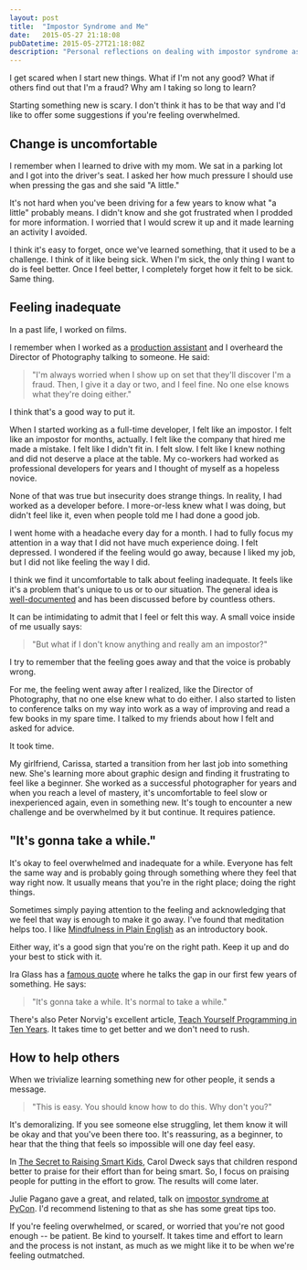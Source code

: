 ```yaml
---
layout: post
title:  "Impostor Syndrome and Me"
date:   2015-05-27 21:18:08
pubDatetime: 2015-05-27T21:18:08Z
description: "Personal reflections on dealing with impostor syndrome as a software developer"
---
```


I get scared when I start new things. What if I'm not any good?
What if others find out that I'm a fraud? Why am I taking so long to learn?

Starting something new is scary.
I don't think it has to be that way and I'd like to offer some
suggestions if you're feeling overwhelmed.


Change is uncomfortable
------------------

I remember when I learned to drive with my mom.
We sat in a parking lot and I got into the driver's seat.
I asked her how much pressure I should use when pressing the gas and she said
"A little."

It's not hard when you've been driving for a few years to know
what "a little" probably means. I didn't know and she got frustrated when
I prodded for more information. I worried that I would screw it up and it made
learning an activity I avoided.

I think it's easy to forget, once we've learned something, that it used to be
a challenge. I think of it like being sick.
When I'm sick, the only thing I want to do is feel better.
Once I feel better, I completely forget how it felt to be sick.
Same thing.


Feeling inadequate
------------------

In a past life, I worked on films.

I remember when I worked as a [production assistant](http://en.wikipedia.org/wiki/Production_assistant)
and I overheard the Director of Photography talking to someone. He said:

> "I'm always worried when I show up on set that they'll discover I'm a fraud.
> Then, I give it a day or two, and I feel fine.
> No one else knows what they're doing either."

I think that's a good way to put it.

When I started working as a full-time developer, I felt like an impostor.
I felt like an impostor for months, actually.
I felt like the company that hired me made a mistake.
I felt like I didn't fit in.
I felt slow.
I felt like I knew nothing and did not deserve a place at the table.
My co-workers had worked as professional developers for years and I thought
of myself as a hopeless novice.

None of that was true but insecurity does strange things.
In reality, I had worked as a developer before. I more-or-less
knew what I was doing, but didn't feel like it, even when people told me I
had done a good job.

I went home with a headache every day for a month. I had to fully focus my
attention in a way that I did not have much experience doing. I felt depressed.
I wondered if the feeling would go away, because I liked my job, but I did
not like feeling the way I did.

I think we find it uncomfortable to talk about feeling inadequate.
It feels like it's a problem that's unique to us or to our situation.
The general idea is [well-documented](http://en.wikipedia.org/wiki/Impostor_syndrome)
and has been discussed before by countless others.

It can be intimidating to admit that I feel or felt this way.
A small voice inside of me usually says:

> "But what if I don't know anything and really am an impostor?"

I try to remember that the feeling goes away and that the voice is probably wrong.

For me, the feeling went away after I realized, like the Director of Photography,
that no one else knew what to do either. I also started to listen
to conference talks on my way into work as a way of improving and read
a few books in my spare time.
I talked to my friends about how I felt and asked for advice.

It took time.

My girlfriend, Carissa, started a transition from her last job into something
new. She's learning more about graphic design and finding it
frustrating to feel like a beginner. She worked as a successful
photographer for years and when you reach a level of mastery, it's uncomfortable
to feel slow or inexperienced again, even in something new.
It's tough to encounter a new challenge and
be overwhelmed by it but continue. It requires patience.

"It's gonna take a while."
--------------------------
It's okay to feel overwhelmed and inadequate for a while.
Everyone has felt the same way and is probably going through something where
they feel that way right now.
It usually means that you're in the right place; doing the right things.

Sometimes simply paying attention to the feeling and acknowledging
that we feel that way is enough to make it go away.
I've found that meditation helps too. I like
[Mindfulness in Plain English](http://www.urbandharma.org/udharma4/mpe1-4.html)
as an introductory book.

Either way, it's a good sign that you're on the right path.
Keep it up and do your best to stick with it.

Ira Glass has a [famous quote](http://www.goodreads.com/quotes/309485-nobody-tells-this-to-people-who-are-beginners-i-wish)
where he talks the gap in our first few years of something. He says:

> "It's gonna take a while. It's normal to take a while."

There's also Peter Norvig's excellent article,
[Teach Yourself Programming in Ten Years](http://norvig.com/21-days.html).
It takes time to get better and we don't need to rush.

How to help others
------------------

When we trivialize learning something new for other people, it sends a message.

> "This is easy. You should know how to do this. Why don't you?"

It's demoralizing. If you see someone else struggling, let them know it will be
okay and that you've been there too.
It's reassuring, as a beginner, to hear that the thing
that feels so impossible will one day feel easy.

In [The Secret to Raising Smart Kids](http://www.scientificamerican.com/article/the-secret-to-raising-smart-kids1/),
Carol Dweck says that children respond better to praise for their effort
than for being smart. So, I focus on praising people for putting in the
effort to grow. The results will come later.

Julie Pagano gave a great, and related, talk on
[impostor syndrome at PyCon](https://www.youtube.com/watch?v=1i8ylq4j_EY).
I'd recommend listening to that as she has some great tips too.

If you're feeling overwhelmed, or scared, or worried that you're not good enough --
be patient. Be kind to yourself. It takes time and effort to learn and the process
is not instant, as much as we might like it to be when we're feeling outmatched.


